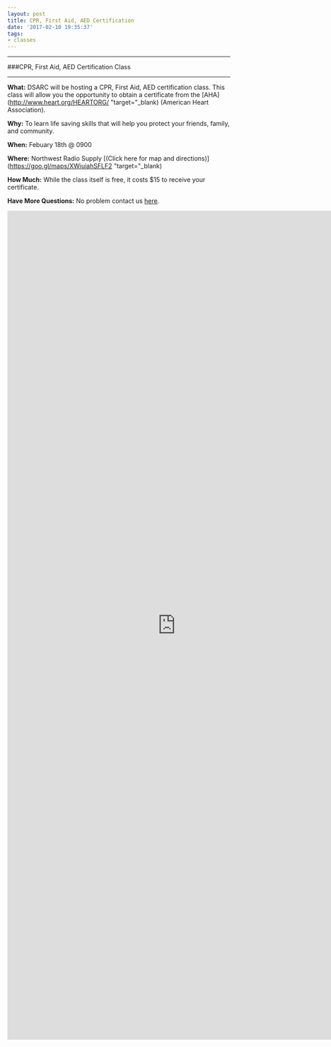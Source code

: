```yaml
---
layout: post
title: CPR, First Aid, AED Certification
date: '2017-02-10 19:35:37'
tags:
- classes
---
```


---
###CPR, First Aid, AED Certification Class

---
**What:**
DSARC will be hosting a CPR, First Aid, AED certification class. This class will allow you the opportunity to obtain a certificate from the [AHA](http://www.heart.org/HEARTORG/ "target="_blank) (American Heart Association).

**Why:** To learn life saving skills that will help you protect your friends, family, and community.

**When:** Febuary 18th @ 0900

**Where:** Northwest Radio Supply [(Click here for map and directions)](https://goo.gl/maps/XWiuiahSFLF2 "target="_blank)

**How Much:**
While the class itself is free, it costs $15 to receive your certificate.

**Have More Questions:**
No problem contact us [here](/contact-us).


<iframe src="https://docs.google.com/forms/d/e/1FAIpQLSchQZwqDD8tUIpQ0W1m0xX5iiticzZ56UGLvYjJaKaqicXTOQ/viewform?embedded=true" width="760" height="1875" frameborder="0" marginheight="0" marginwidth="0">Loading...</iframe>